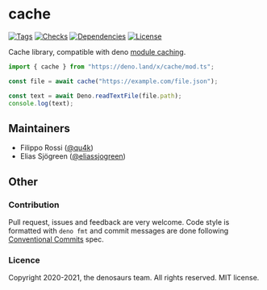# cache

[![Tags](https://img.shields.io/github/release/denosaurs/cache)](https://github.com/denosaurs/cache/releases)
[![Checks](https://github.com/denosaurs/cache/actions/workflows/deno.yml/badge.svg)](https://github.com/denosaurs/cache/actions/workflows/deno.yml)
[![Dependencies](https://github.com/denosaurs/cache/actions/workflows/depsbot.yml/badge.svg)](https://github.com/denosaurs/cache/actions/workflows/depsbot.yml)
[![License](https://img.shields.io/github/license/denosaurs/cache)](https://github.com/denosaurs/cache/blob/master/LICENSE)

Cache library, compatible with deno
[module caching](https://deno.land/manual/linking_to_external_code).

```typescript
import { cache } from "https://deno.land/x/cache/mod.ts";

const file = await cache("https://example.com/file.json");

const text = await Deno.readTextFile(file.path);
console.log(text);
```

## Maintainers

- Filippo Rossi ([@qu4k](https://github.com/qu4k))
- Elias Sjögreen ([@eliassjogreen](https://github.com/eliassjogreen))

## Other

### Contribution

Pull request, issues and feedback are very welcome. Code style is formatted with
`deno fmt` and commit messages are done following
[Conventional Commits](https://www.conventionalcommits.org/en/v1.0.0/) spec.

### Licence

Copyright 2020-2021, the denosaurs team. All rights reserved. MIT license.
